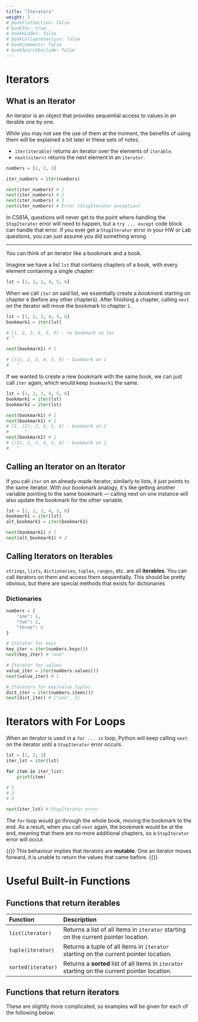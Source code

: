 ```yaml
---
title: "Iterators"
weight: 1
# bookFlatSection: false
# bookToc: true
# bookHidden: false
# bookCollapseSection: false
# bookComments: false
# bookSearchExclude: false
---
```


# Iterators

## What is an Iterator

An iterator is an object that provides sequential access to values in an iterable one by one.

While you may not see the use of them at the moment, the benefits of using them will be explained a bit later in these sets of notes.

- `iter(iterable)` returns an iterator over the elements of `iterable`.
- `next(<iter>)` returns the next element in an `iterator`.

```python
numbers = [1, 2, 3]

iter_numbers = iter(numbers)

next(iter_numbers) # 1
next(iter_numbers) # 2
next(iter_numbers) # 3
next(iter_numbers) # Error (StopIterator exception)
```

In CS61A, questions will never get to the point where handling the `StopIterator` error will need to happen, but a `try ... except` code block can handle that error. If you ever get a `StopIterator` error in your HW or Lab questions, you can just assume you did something wrong.

---

You can think of an iterator like a bookmark and a book.

Imagine we have a list `lst` that contains chapters of a book, with every element containing a single chapter:

```python
lst = [1, 2, 3, 4, 5, 6]
```

When we call `iter` on said list, we essentially create a *bookmark* starting on chapter `0` (before any other chapters). After finishing a chapter, calling `next` on the iterator will move the bookmark to chapter `1`.

```python
lst = [1, 2, 3, 4, 5, 6]
bookmark1 = iter(lst)

# [1, 2, 3, 4, 5, 6] - no bookmark so far
# ^

next(bookmark1) # 1

# [(1), 2, 3, 4, 5, 6] - bookmark on 1
#   ^
```

If we wanted to create a new bookmark with the same book, we can just call `iter` again, which would keep `bookmark1` the same.

```python
lst = [1, 2, 3, 4, 5, 6]
bookmark1 = iter(lst)
bookmark2 = iter(lst)

next(bookmark1) # 1
next(bookmark1) # 2
# [1, (2), 3, 4, 5, 6] - bookmark on 2
#      ^
next(bookmark2) # 1
# [(1), 2, 3, 4, 5, 6] - bookmark on 1
#   ^
```

## Calling an Iterator on an Iterator

If you call `iter` on an already-made iterator, similarly to lists, it just points to the same iterator. With our bookmark analogy, it's like getting another variable pointing to the same bookmark — calling next on one instance will also update the bookmark for the other variable.

```python
lst = [1, 2, 3, 4, 5, 6]
bookmark1 = iter(lst)
alt_bookmark1 = iter(bookmark1)

next(bookmark1) # 1
next(alt_bookmark1) # 2
```

## Calling Iterators on Iterables

`strings`, `lists`, `dictionaries`, `tuples`, `ranges`, etc. are all **iterables**. You can call iterators on them and access them sequentially. This should be pretty obvious, but there are special methods that exists for dictionaries

### Dictionaries

```python
numbers = {
    "one": 1,
    "two": 2,
    "three": 3
}

# Iterator for keys
key_iter = iter(numbers.keys())
next(key_iter) # "one"

# Iterator for values
value_iter = iter(numbers.values())
next(value_iter) # 1

# Iterators for key/value tuples
dict_iter = iter(numbers.items())
next(dict_iter) # ("one", 1)
```

# Iterators with For Loops

When an iterator is used in a `for ... in` loop, Python will keep calling `next` on the iterator until a `StopIterator` error occurs.

```python
lst = [1, 2, 3]
iter_lst = iter(lst)

for item in iter_list:
    print(item)

# 1
# 2
# 3

next(iter_lst) # StopIterator error
```

The `for` loop would go through the whole book, moving the bookmark to the end. As a result, when you call `next` again, the bookmark would be at the end, meaning that there are no more additional chapters, so a `StopIterator` error will occur.

{{<hint info>}}
This behaviour implies that iterators are **mutable**. One an iterator moves forward, it is unable to return the values that came before.
{{</hint>}}

# Useful Built-in Functions

## Functions that return iterables

Function|Description
:--|:--
`list(iterator)`|Returns a list of all items in `iterator` starting on the current pointer location.
`tuple(iterator)`|Returns a tuple of all items in `iterator` starting on the current pointer location.
`sorted(iterator)`|Returns a **sorted** list of all items in `iterator` starting on the current pointer location.

## Functions that return iterators

These are slightly more complicated, so examples will be given for each of the following below:


